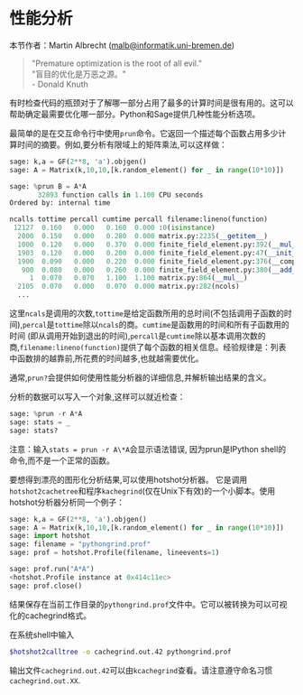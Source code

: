 性能分析
===

本节作者：Martin Albrecht (<malb@informatik.uni-bremen.de>)

> "Premature optimization is the root of all evil." <br>
> "盲目的优化是万恶之源。"<br> - Donald Knuth

有时检查代码的瓶颈对于了解哪一部分占用了最多的计算时间是很有用的。这可以帮助确定最需要优化哪一部分。Python和Sage提供几种性能分析选项。

最简单的是在交互命令行中使用`prun`命令。它返回一个描述每个函数占用多少计算时间的摘要。例如,要分析有限域上的矩阵乘法,可以这样做：
```py
sage: k,a = GF(2**8, 'a').objgen()
sage: A = Matrix(k,10,10,[k.random_element() for _ in range(10*10)])
```

```py
sage: %prun B = A*A
       32893 function calls in 1.100 CPU seconds
Ordered by: internal time

ncalls tottime percall cumtime percall filename:lineno(function)
 12127  0.160   0.000   0.160  0.000 :0(isinstance)
  2000  0.150   0.000   0.280  0.000 matrix.py:2235(__getitem__)
  1000  0.120   0.000   0.370  0.000 finite_field_element.py:392(__mul__)
  1903  0.120   0.000   0.200  0.000 finite_field_element.py:47(__init__)
  1900  0.090   0.000   0.220  0.000 finite_field_element.py:376(__compat)
   900  0.080   0.000   0.260  0.000 finite_field_element.py:380(__add__)
     1  0.070   0.070   1.100  1.100 matrix.py:864(__mul__)
  2105  0.070   0.000   0.070  0.000 matrix.py:282(ncols)
  ...
```

这里`ncals`是调用的次数,`tottime`是给定函数所用的总时间(不包括调用子函数的时间),`percal`是`tottime`除以`ncals`的商。`cumtime`是函数用的时间和所有子函数用的时间 (即从调用开始到退出的时间),`percall`是`cumtime`除以基本调用次数的商,`filename:lineno(function)`提供了每个函数的相关信息。经验规律是：列表中函数排的越靠前,所花费的时间越多,也就越需要优化。

通常,`prun?`会提供如何使用性能分析器的详细信息,并解析输出结果的含义。

分析的数据可以写入一个对象,这样可以就近检查：
```py
sage: %prun -r A*A
sage: stats = _
sage: stats?
```


注意：输入`stats = prun -r A\*A`会显示语法错误, 因为prun是IPython shell的命令,而不是一个正常的函数。

要想得到漂亮的图形化分析结果,可以使用hotshot分析器。 它是调用`hotshot2cachetree`和程序`kachegrind`(仅在Unix下有效)的一个小脚本。使用hotshot分析器分析同一个例子：
```py
sage: k,a = GF(2**8, 'a').objgen()
sage: A = Matrix(k,10,10,[k.random_element() for _ in range(10*10)])
sage: import hotshot
sage: filename = "pythongrind.prof"
sage: prof = hotshot.Profile(filename, lineevents=1)
```

```py
sage: prof.run("A*A")
<hotshot.Profile instance at 0x414c11ec>
sage: prof.close()
```


结果保存在当前工作目录的`pythongrind.prof`文件中。它可以被转换为可以可视化的cachegrind格式。

在系统shell中输入
```sh
$hotshot2calltree -o cachegrind.out.42 pythongrind.prof
```

输出文件`cachegrind.out.42`可以由`kcachegrind`查看。请注意遵守命名习惯`cachegrind.out.XX`.

